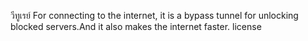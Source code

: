 วีทูเรย์ For connecting to the internet, it is a bypass tunnel for unlocking blocked servers.And it also makes the internet faster.
license 